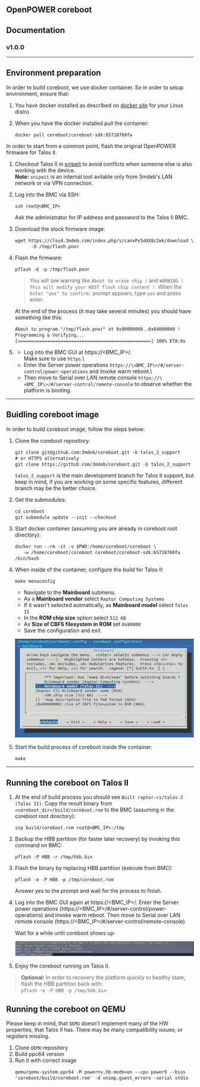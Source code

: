 ## OpenPOWER coreboot

## Documentation

### v1.0.0

---

## Environment preparation

In order to build coreboot, we use docker container. So in order to setup
environment, ensure that:

1. You have docker installed as described on [docker site](https://docs.docker.com/engine/install/)
   for your Linux distro.
2. When you have the docker installed pull the container:

   ```
   docker pull coreboot/coreboot-sdk:65718760fa
   ```

In order to start from a common point, flash the original OpenPOWER firmware
for Talos II.

1. Checkout Talos II in [snipeit](http://snipeit) to avoid conflicts when
   someone else is also working with the device.\
   **Note:** `snipeit` is an internal tool avilable only from 3mdeb's LAN
   network or via VPN connection.

2. Log into the BMC via SSH:

   ```
   ssh root@<BMC_IP>
   ```
   Ask the administrator for IP address and password to the Talos II BMC.

3. Download the stock firmware image:

   ```
   wget https://cloud.3mdeb.com/index.php/s/canxPx5d4X8c2wk/download \
         -O /tmp/flash.pnor
   ```

4. Flash the firmware:

   ```
   pflash -E -p /tmp/flash.pnor
   ```

   > You will see warning like `About to erase chip !` and
   > `WARNING ! This will modify your HOST flash chip content !`. When the
   > `Enter "yes" to confirm:` prompt appears, type `yes` and press enter.

   At the end of the process (it may take several minutes) you should have
   something like this:

   ```
   About to program "/tmp/flash.pnor" at 0x00000000..0x04000000 !
   Programming & Verifying...
   [==================================================] 100% ETA:0s
   ```

5. * Log into the BMC GUI at https://\<BMC_IP\>/.\
     Make sure to use `https`.\
   * Enter the Server power operations
     `https://\<BMC_IP\>/#/server-control/power-operations` and invoke
     warm reboot.\
   * Then move to Serial over LAN remote console
     `https://\<BMC_IP\>/#/server-control/remote-console` to observe
     whether the platform is booting.

---

## Buidling coreboot image

In order to build coreboot image, follow the steps below:

1. Clone the coreboot repository:

   ```
   git clone git@github.com:3mdeb/coreboot.git -b talos_2_support
   # or HTTPS alternatively
   git clone https://github.com/3mdeb/coreboot.git -b talos_2_support
   ```
   `talos_2_support` is the main development branch for Talos II support,
   but keep in mind, if you are working on some specific features,
   different branch may be the better choice.

2. Get the submodules:

   ```
   cd coreboot
   git submodule update --init --checkout
   ```

3. Start docker container (assuming you are already in coreboot root
   directory):

   ```
   docker run --rm -it -v $PWD:/home/coreboot/coreboot \
      -w /home/coreboot/coreboot coreboot/coreboot-sdk:65718760fa /bin/bash
   ```

4. When inside of the container, configure the build for Talos II:

   ```
   make menuconfig
   ```

   * Navigate to the **Mainboard** submenu.
   * As a **Mainboard vendor** select `Raptor Computing Systems`
   * If it wasn't selected autmatically, as **Mainboard model** select `Talos II`
   * In the **ROM chip size** option select `512 KB`
   * As **Size of CBFS filesystem in ROM** set `0x80000`
   * Save the configuration and exit.

   ![](../images/cb_menuconfig.png)

5. Start the build process of coreboot inside the container:

   ```
   make
   ```

---

## Running the coreboot on Talos II

1. At the end of build process you should see `Built raptor-cs/talos-2 (Talos II)`.
   Copy the result binary from `<coreboot_dir>/build/coreboot.rom` to the BMC
   (assuming in the coreboot root directory):

   ```
   scp build/coreboot.rom root@<BMC_IP>:/tmp
   ```

2. Backup the HBB partition (for faster later recovery) by invoking this
   command on BMC:

   ```
   pflash -P HBB -r /tmp/hbb.bin
   ```

3. Flash the binary by replacing HBB partition (execute from BMC):

   ```
   pflash -e -P HBB -p /tmp/coreboot.rom
   ```

   Answer yes to the prompt and wait for the process to finish.

4. Log into the BMC GUI again at https://\<BMC_IP\>/. Enter the Server power
   operations (https://\<BMC_IP\>/#/server-control/power-operations) and invoke warm
   reboot. Then move to Serial over LAN remote console
   (https://\<BMC_IP\>/#/server-control/remote-console)

   Wait for a while until coreboot shows up:

   ![](../images/cb_bootblock.png)

5. Enjoy the coreboot running on Talos II.

> **Optional:** In order to recovery the platform quickly to healthy state, flash
> the HBB partition back with:\
> `pflash -e -P HBB -p /tmp/hbb.bin`

## Running the coreboot on QEMU

Please keep in mind, that `QEMU` doesn't implement many of the HW properties,
that Talos II has. There may be many compatibility issues, or registers missing.

1. Clone `QEMU` repository
2. Build ppc64 version
3. Run it with correct image
   ````
   qemu/qemu-system-ppc64 -M powernv,hb-mode=on --cpu power9 --bios 'coreboot/build/coreboot.rom' -d unimp,guest_errors -serial stdio
   ````
